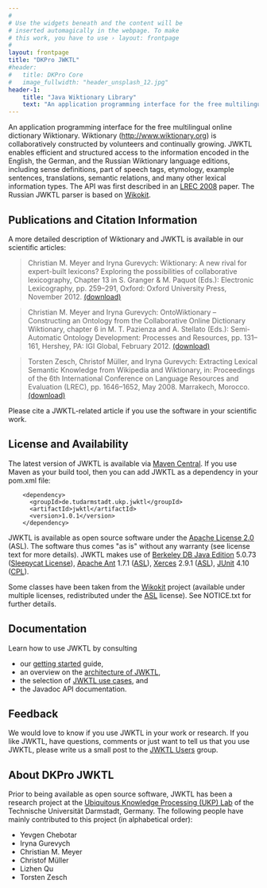 ```yaml
---
#
# Use the widgets beneath and the content will be
# inserted automagically in the webpage. To make
# this work, you have to use › layout: frontpage
#
layout: frontpage
title: "DKPro JWKTL"
#header:
#	title: DKPro Core
#   image_fullwidth: "header_unsplash_12.jpg"
header-1:
    title: "Java Wiktionary Library"
    text: "An application programming interface for the free multilingual online dictionary Wiktionary. Wiktionary (http://www.wiktionary.org) is collaboratively constructed by volunteers and continually growing. JWKTL enables efficient and structured access to the information encoded in the English, the German, and the Russian Wiktionary language editions, including sense definitions, part of speech tags, etymology, example sentences, translations, semantic relations, and many other lexical information types. The API was first described in an [LREC 2008](http://www.ukp.tu-darmstadt.de/fileadmin/user_upload/Group_UKP/publikationen/2008/lrec08_camera_ready.pdf) paper. The Russian JWKTL parser is based on [Wikokit](http://code.google.com/p/wikokit/)."
---
```


An application programming interface for the free multilingual online dictionary Wiktionary. Wiktionary (http://www.wiktionary.org) is collaboratively constructed by volunteers and continually growing. JWKTL enables efficient and structured access to the information encoded in the English, the German, and the Russian Wiktionary language editions, including sense definitions, part of speech tags, etymology, example sentences, translations, semantic relations, and many other lexical information types. The API was first described in an [LREC 2008](http://www.ukp.tu-darmstadt.de/fileadmin/user_upload/Group_UKP/publikationen/2008/lrec08_camera_ready.pdf) paper. The Russian JWKTL parser is based on [Wikokit](http://code.google.com/p/wikokit/).


Publications and Citation Information
-------------------------------------

A more detailed description of Wiktionary and JWKTL is available in our scientific articles:

> Christian M. Meyer and Iryna Gurevych: Wiktionary: A new rival for expert-built lexicons? Exploring the possibilities of collaborative lexicography, Chapter 13 in S. Granger & M. Paquot (Eds.): Electronic Lexicography, pp. 259–291, Oxford: Oxford University Press, November 2012. [(download)](http://www.ukp.tu-darmstadt.de/publications/details/?no_cache=1&tx_bibtex_pi1%5Bpub_id%5D=TUD-CS-2012-0008)   
   
> Christian M. Meyer and Iryna Gurevych: OntoWiktionary – Constructing an Ontology from the Collaborative Online Dictionary Wiktionary, chapter 6 in M. T. Pazienza and A. Stellato (Eds.): Semi-Automatic Ontology Development: Processes and Resources, pp. 131–161, Hershey, PA: IGI Global, February 2012. [(download)](http://www.ukp.tu-darmstadt.de/publications/details/?no_cache=1&tx_bibtex_pi1%5Bpub_id%5D=TUD-CS-2011-0202)   
   
> Torsten Zesch, Christof Müller, and Iryna Gurevych: Extracting Lexical Semantic Knowledge from Wikipedia and Wiktionary, in: Proceedings of the 6th International Conference on Language Resources and Evaluation (LREC), pp. 1646–1652, May 2008. Marrakech, Morocco. [(download)](http://www.ukp.tu-darmstadt.de/publications/details/?no_cache=1&tx_bibtex_pi1%5Bpub_id%5D=TUD-CS-2008-4)

Please cite a JWKTL-related article if you use the software in your scientific work. 


License and Availability
------------------------

The latest version of JWKTL is available via [Maven Central](http://search.maven.org/#search%7Cga%7C1%7Ca%3A%22jwktl%22). If you use Maven as your build tool, then you can add JWKTL as a dependency in your pom.xml file:

		<dependency>
		  <groupId>de.tudarmstadt.ukp.jwktl</groupId>
		  <artifactId>jwktl</artifactId>
		  <version>1.0.1</version>
		</dependency>

JWKTL is available as open source software under the [Apache License 2.0](http://www.apache.org/licenses/LICENSE-2.0) (ASL). The software thus comes "as is" without any warranty (see license text for more details). JWKTL makes use of [Berkeley DB Java Edition](http://www.oracle.com/technetwork/products/berkeleydb/downloads/index-098622.html) 5.0.73 ([Sleepycat License](http://download.oracle.com/maven/com/sleepycat/je/license.txt)), [Apache Ant](http://archive.apache.org/dist/ant/source/) 1.7.1 ([ASL](http://www.apache.org/licenses/LICENSE-2.0)), [Xerces](http://xerces.apache.org/xerces2-j/) 2.9.1 ([ASL](http://www.apache.org/licenses/LICENSE-2.0)), [JUnit](http://junit.org/) 4.10 ([CPL](http://www.opensource.org/licenses/cpl1.0.txt)).

Some classes have been taken from the [Wikokit](http://code.google.com/p/wikokit/) project (available under multiple licenses, redistributed under the [ASL](http://www.apache.org/licenses/LICENSE-2.0) license). See NOTICE.txt for further details. 


Documentation
-------------

Learn how to use JWKTL by consulting

* our [getting started](/dkpro-jwktl/documentation/getting-started/) guide,
* an overview on the [architecture of JWKTL](/dkpro-jwktl/documentation/architecture/),
* the selection of [JWKTL use cases](/dkpro-jwktl/documentation/use-cases/), and
* the Javadoc API documentation. 


Feedback
--------

We would love to know if you use JWKTL in your work or research. If you like JWKTL, have questions, comments or just want to tell us that you use JWKTL, please write us a small post to the [JWKTL Users](https://groups.google.com/forum/#!forum/jwktl-users) group. 


About DKPro JWKTL
-----------------

Prior to being available as open source software, JWKTL has been a research project at the [Ubiquitous Knowledge Processing (UKP) Lab](http://www.ukp.tu-darmstadt.de/) of the Technische Universität Darmstadt, Germany. The following people have mainly contributed to this project (in alphabetical order):

* Yevgen Chebotar
* Iryna Gurevych
* Christian M. Meyer
* Christof Müller
* Lizhen Qu
* Torsten Zesch 
